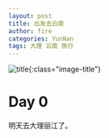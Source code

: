 ```yaml
---
layout: post
title: 出发去云南
author: fire
categories: YunNan 
tags: 大理 云南 旅行
---
```


![title](https://image.sideproject.cn/titlex/titlex_004.jpg){:class="image-title"}

Day 0
===

明天去大理丽江了。 